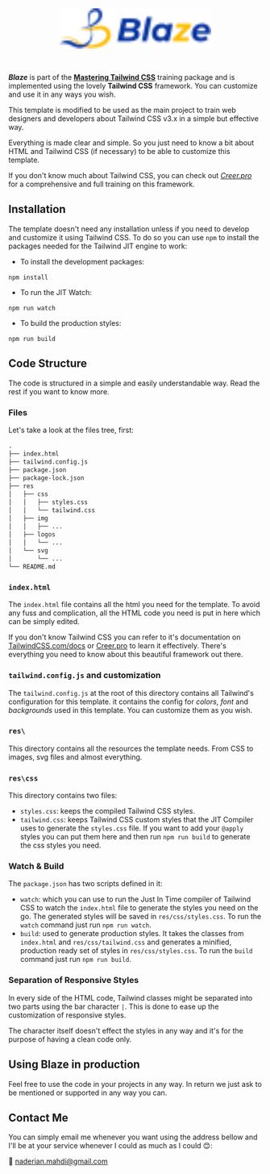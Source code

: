 <p align="center">&nbsp;</p>

<p align="center">
  <a href="https://creer.pro" target="_blank">
    <img src="./res/svg/logo-title.svg" alt="logo" width="300">
  </a>
</p>

<p align="center">&nbsp;</p>

_**Blaze**_ is part of the **[Mastering Tailwind CSS](https://creer.pro)** training package and is implemented using the lovely **Tailwind CSS** framework. You can customize and use it in any ways you wish.

This template is modified to be used as the main project to train web designers and developers about Tailwind CSS v3.x in a simple but effective way.

Everything is made clear and simple. So you just need to know a bit about HTML and Tailwind CSS (if necessary) to be able to customize this template.

If you don't know much about Tailwind CSS, you can check out _*[Creer.pro](https://creer.pro)*_ for a comprehensive and full training on this framework.

## Installation

The template doesn't need any installation unless if you need to develop and customize it using Tailwind CSS. To do so you can use `npm` to install the packages needed for the Tailwind JIT engine to work:

- To install the development packages:  

```shell
npm install 
```

- To run the JIT Watch:  

```shell 
npm run watch 
```

- To build the production styles:  

```shell 
npm run build 
```

## Code Structure

The code is structured in a simple and easily understandable way. Read the rest if you want to know more.

### Files

Let's take a look at the files tree, first:

```shell
.
├── index.html
├── tailwind.config.js
├── package.json
├── package-lock.json
├── res
│   ├── css
│   │   ├── styles.css
│   │   └── tailwind.css
│   ├── img
│   │   ├── ...
│   ├── logos
│   │   └── ...
│   └── svg
│       └── ...
└── README.md
```

### `index.html`

The `index.html` file contains all the html you need for the template. To avoid any fuss and complication, all the HTML code you need is put in here which can be simply edited. 

If you don't know Tailwind CSS you can refer to it's documentation on [TailwindCSS.com/docs](https://tailwindcss.com/docs) or [Creer.pro](https://creer.pro) to learn it effectively. There's everything you need to know about this beautiful framework out there.

### `tailwind.config.js` and customization

The `tailwind.config.js` at the root of this directory contains all Tailwind's configuration for this template. it contains the config for *colors*, *font* and *backgrounds* used in this template. You can customize them as you wish.

### `res\`

This directory contains all the resources the template needs. From CSS to images, svg files and almost everything.

### `res\css`

This directory contains two files:

- `styles.css`: keeps the compiled Tailwind CSS styles.
- `tailwind.css`: keeps Tailwind CSS custom styles that the JIT Compiler uses to generate the `styles.css` file. If you want to add your `@apply` styles you can put them here and then run `npm run build` to generate the css styles you need.

### Watch & Build

The `package.json` has two scripts defined in it:

- `watch`: which you can use to run the Just In Time compiler of Tailwind CSS to watch the `index.html` file to generate the styles you need on the go. The generated styles will be saved in `res/css/styles.css`. To run the `watch` command just run `npm run watch`.
- `build`: used to generate production styles. It takes the classes from `index.html` and `res/css/tailwind.css` and generates a minified, production ready set of styles in `res/css/styles.css`. To run the `build` command just run `npm run build`.

### Separation of Responsive Styles

In every side of the HTML code, Tailwind classes might be separated into two parts using the bar character `|`. This is done to ease up the customization of responsive styles. 

The character itself doesn't effect the styles in any way and it's for the purpose of having a clean code only.

## Using Blaze in production 

Feel free to use the code in your projects in any way. In return we just ask to be mentioned or supported in any way you can. 

## Contact Me

You can simply email me whenever you want using the address bellow and I'll be at your service whenever I could as much as I could 😊:  

📩 [naderian.mahdi@gmail.com](mailto:naderian.mahdi@gmail.com)

